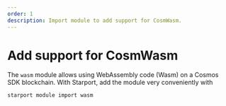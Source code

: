 ```yaml
---
order: 1
description: Import module to add support for CosmWasm.
---
```


# Add support for CosmWasm

The `wasm` module allows using WebAssembly code (Wasm) on a Cosmos SDK blockchain. With Starport, add the module very conveniently with

```bash
starport module import wasm
```
